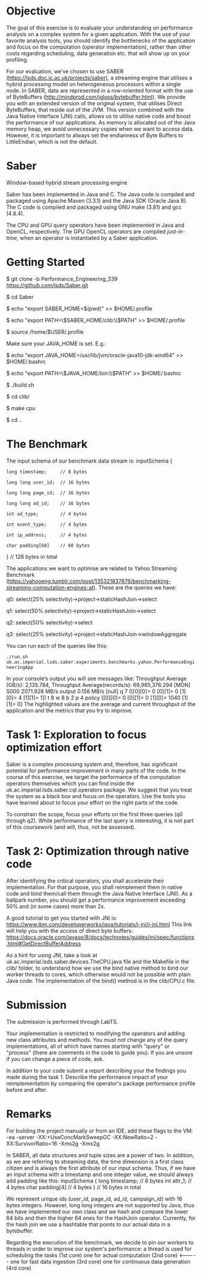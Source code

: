 # Objective
The goal of this exercise is to evaluate your understanding on performance analysis on a complex system for a given application. With the use of your favorite analysis tools, you should identify the bottlenecks of the application and focus on the computation (operator implementation), rather than other costs regarding scheduling, data generation etc. that will show up on your profiling.

For our evaluation, we’ve chosen to use SABER (https://lsds.doc.ic.ac.uk/projects/saber), a streaming engine that utilises a hybrid processing model on heterogeneous processors within a single node. In SABER, data are represented in a row-oriented format with the use of ByteBuffers (http://mindprod.com/jgloss/bytebuffer.html). We provide you with an extended version of the original system, that utilises Direct ByteBuffers, that reside out of the JVM. This version combined with the Java Native Interface (JNI) calls, allows us to utilise native code and boost the performance of our applications. As memory is allocated out of the Java memory heap, we avoid unnecessary copies when we want to access data. However, it is important to always set the endianness of Byte Buffers to LittleEndian, which is not the default.


# Saber
Window-based hybrid stream processing engine

Saber has been implemented in Java and C. The Java code is compiled and packaged using Apache Maven (3.3.1) and the Java SDK (Oracle Java 8). The C code is compiled and packaged using GNU make (3.81) and gcc (4.8.4).

The CPU and GPU query operators have been implemented in Java and OpenCL, respectively. The GPU OpenCL operators are compiled _just-in-time_, when an operator is instantiated by a Saber application.

# Getting Started

$ git clone -b Performance_Engineering_339 https://github.com/lsds/Saber.git

$ cd Saber

$ echo "export SABER_HOME=$(pwd)" >> $HOME/.profile

$ echo "export PATH=\\$SABER_HOME/clib:\\$PATH" >> $HOME/.profile

$ source /home/$USER/.profile

Make sure your JAVA_HOME is set. E.g.:

$ echo "export JAVA_HOME=/usr/lib/jvm/oracle-java10-jdk-amd64" >> $HOME/.bashrc

$ echo "export PATH=\\$JAVA_HOME/bin:\\$PATH" >> $HOME/.bashrc

$ ./build.sh

$ cd clib/

$ make cpu

$ cd ..

# The Benchmark

The input schema of our benchmark data stream is:
inputSchema {
	
	long timestamp;		// 8 bytes
	
	long long user_id; 	// 16 bytes
	
	long long page_id; 	// 16 bytes
	
	long long ad_id;   	// 16 bytes
	
	int ad_type;	   	// 4 bytes
	
	int event_type;    	// 4 bytes
	
	int ip_address;    	// 4 bytes
	
	char padding[60]   	// 60 bytes

}				// 128 bytes in total

The applications we want to optimise are related to Yahoo Streaming Benchmark (https://yahooeng.tumblr.com/post/135321837876/benchmarking-streaming-computation-engines-at). These are the queries we have:

q0: select(25% selectivity)->project->staticHashJoin->select

q1: select(50% selectivity)->project->staticHashJoin->select

q2: select(50% selectivity)->select

q3: select(25% selectivity)->project->staticHashJoin->windowAggregate

You can run each of the queries like this:

`./run.sh uk.ac.imperial.lsds.saber.experiments.benchmarks.yahoo.PerformanceEngineeringApp`

In your console’s output you will see messages like:
Throughput Average (GB/s): 2,135.784, Throughput Average(records/s): 69,985,376.294
[MON] S000   2071.928 MB/s output      0.158 MB/s [null] q      7 ([[0][0]=    0 [0][1]=    0 [1][0]=    4 [1][1]=    1]) t      8 w      8 b      2 p      4 policy [[0][0]=    0 [0][1]=    0 [1][0]= 1040 [1][1]=    0]
The highlighted values are the average and current throughput of the application and the metrics that you try to improve.

# Task 1: Exploration to focus optimization effort
Saber is a complex processing system and, therefore, has significant potential for performance improvement in many parts of the code. In the course of this exercise, we target the performance of the computation operators themselves which you can find inside the uk.ac.imperial.lsds.saber.cql.operators package. We suggest that you treat the system as a black box and focus on the operators. Use the tools you have learned about to focus your effort on the right parts of the code.

To constrain the scope, focus your efforts on the first three queries (q0 through q2). While performance of the last query is interesting, it is not part of this coursework (and will, thus, not be assessed).

# Task 2: Optimization through native code
After identifying the critical operators, you shall accelerate their implementation. For that purpose, you shall reimplement them in native code and bind them/call them through the Java Native Interface (JNI). As a ballpark number, you should get a performance improvement exceeding 50% and (in some cases) more than 2x.


A good tutorial to get you started with JNI is: https://www.ibm.com/developerworks/java/tutorials/j-jni/j-jni.html 
This link will help you with the access of direct byte buffers: https://docs.oracle.com/javase/8/docs/technotes/guides/jni/spec/functions.html#GetDirectBufferAddress 

As a hint for using JNI, take a look at uk.ac.imperial.lsds.saber.devices.TheCPU.java file and the Makefile in the clib/ folder, to understand how we use the bind native method to bind our worker threads to cores, which otherwise would not be possible with plain Java code. The implementation of the bind() method is in the clib/CPU.c file. 


# Submission
The submission is performed through LabTS. 

Your implementation is restricted to modifying the operators and adding new class attributes and methods. You *must not* change any of the query implementations, all of which have names starting with "query" or "process" (there are comments in the code to guide you). If you are unsure if you can change a piece of code, ask.

In addition to your code submit a report describing your the findings you made during the task 1. Describe the performance impact of your reimplementation by comparing the operator's package performance profile before and after.

# Remarks

For building the project manually or from an IDE, add these flags to the VM:
-ea -server -XX:+UseConcMarkSweepGC -XX:NewRatio=2 -XX:SurvivorRatio=16 -Xms2g -Xmx2g

In SABER, all data structures and tuple sizes are a power of two. In addition, as we are referring to streaming data, the time dimension is a first class citizen and is always the first attribute of our input schema.  Thus, if we have an input schema with a timestamp and one integer value, we should always add padding like this:
inputSchema {
	long timestamp;	// 8 bytes
	int attr_1; 		// 4 bytes
	char padding[4]	// 4 bytes
}                   	// 16 bytes in total

We represent unique ids (user_id, page_id, ad_id, campaign_id) with 16 bytes integers. However, long long integers are not supported by Java, thus we have implemented our own class and we hash and compare the lower 64 bits and then the higher 64 ones for the HashJoin operator. Currently, for the hash join we use a hashtable that points to our actual data in a bytebuffer.

Regarding the execution of the benchmark, we decide to pin our workers to threads in order to improve our system's performance:
a thread is used for scheduling the tasks (1st core)
one for actual computation (2nd core)  <-----
one for fast data ingestion (3rd core)
one for continuous data generation (4rd core)
